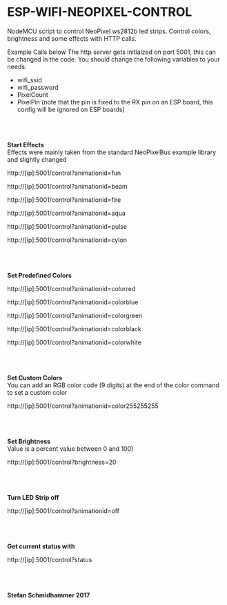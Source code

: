# ESP-WIFI-NEOPIXEL-CONTROL
NodeMCU script to control NeoPixel ws2812b led strips.
Control colors, brightness and some effects with HTTP calls.


Example Calls below</strong>
The http server gets initialzed on port 5001, this can be changed in the code.
You should change the following variables to your needs:
- wifi_ssid
- wifi_password
- PixelCount
- PixelPin (note that the pin is fixed to the RX pin on an ESP board, this config will be ignored on ESP boards)


<br/><br/><br/>
<strong>Start Effects</strong><br/>Effects were mainly taken from the standard NeoPixelBus example library and slightly changed

http://[ip]:5001/control?animationid=fun

http://[ip]:5001/control?animationid=beam

http://[ip]:5001/control?animationid=fire

http://[ip]:5001/control?animationid=aqua

http://[ip]:5001/control?animationid=pulse

http://[ip]:5001/control?animationid=cylon

<br/><br/><br/>
<strong>Set Predefined Colors</strong>

http://[ip]:5001/control?animationid=colorred

http://[ip]:5001/control?animationid=colorblue

http://[ip]:5001/control?animationid=colorgreen

http://[ip]:5001/control?animationid=colorblack

http://[ip]:5001/control?animationid=colorwhite



<br/><br/><br/>
<strong>Set Custom Colors</strong><br/>You can add an RGB color code (9 digits) at the end of the color command to set a custom color

http://[ip]:5001/control?animationid=color255255255

<br/><br/><br/>
<strong>Set Brightness</strong><br/>Value is a percent value between 0 and 100)

http://[ip]:5001/control?brightness=20



<br/><br/><br/>
<strong>Turn LED Strip off</strong>

http://[ip]:5001/control?animationid=off



<br/><br/><br/>
<strong>Get current status with</strong>

http://[ip]:5001/control?status



<br/><br/><br/>
<strong>Stefan Schmidhammer 2017</strong>

